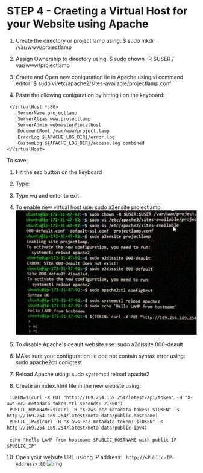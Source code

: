 # STEP 4 - Craeting a Virtual Host for your Website using Apache
1. Create the directory or project lamp using:
    $ sudo mkdir /var/www/projectlamp

2. Assign Ownership to directory using:
    $ sudo chown -R $USER / var/www/projectlamp

3. Craete and Open new coniguration ile in Apache using vi command editor:
    $ sudo vi/etc/apache2/sites-available/projectlamp.conf

4. Paste the ollowing coniguration by hitting i on the keyboard:
```
 <VirtualHost *:80>
    ServerName projectlamp
    ServerAlias www.projectlamp
    ServerAdmin webmaster@localhost
    DocumentRoot /var/www/project.lamp
    ErrorLog ${APACHE_LOG_DIR}/error.log
    CustomLog ${APACHE_LOG_DIR}/access.log combined
</VirtualHost> 
```

To save;
1. Hit the esc button on the keyboard
2. Type:
3. Type wq and enter to exit

5. To enable new virtual host use:
    sudo a2ensite projectlamp
![img](imgaes/mkdir.jpeg)

6. To disable Apache's deault website use:
    sudo a2dissite 000-deault

7. MAke sure your configuration ile doe not contain syntax error using:
    sudo apache2ctl conigtest

8. Reload Apache using:
    sudo systemctl reload apache2

9. Create an index.html file in the new webiste using:
``` 
 TOKEN=$(curl -X PUT "http://169.254.169.254/latest/api/token" -H "X-aws-ec2-metadata-token-ttl-seconds: 21600")
 PUBLIC_HOSTNAME=$(curl -H "X-aws-ec2-metadata-token: $TOKEN" -s http://169.254.169.254/latest/meta-data/public-hostname)
 PUBLIC_IP=$(curl -H "X-aws-ec2-metadata-token: $TOKEN" -s http://169.254.169.254/latest/meta-data/public-ipv4) 

 echo "Hello LAMP from hostname $PUBLIC_HOSTNAME with public IP $PUBLIC_IP" 
 ```

10. Open your website URL usiong IP address:
  `  http;//<Public-IP-Address>:80 `
![img](imgaes/final_website.jpeg)



